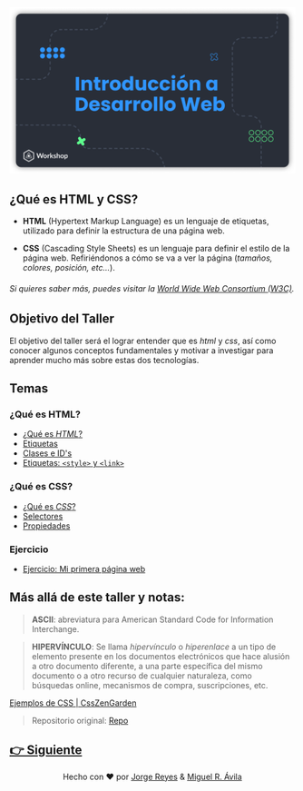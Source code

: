 ![Head](material/Head.png)

## ¿Qué es HTML y CSS?

-   **HTML** (Hypertext Markup Language) es un lenguaje de etiquetas, utilizado para definir la estructura de una página web.

-   **CSS** (Cascading Style Sheets) es un lenguaje para definir el estilo de la página web. Refiriéndonos a cómo se va a ver la página (_tamaños, colores, posición, etc..._).

###### Si quieres saber más, puedes visitar la [World Wide Web Consortium (W3C)](https://www.w3.org/standards/webdesign/htmlcss).

## Objetivo del Taller

El objetivo del taller será el lograr entender que es _html_ y _css_, así como conocer algunos conceptos fundamentales y motivar a investigar para aprender mucho más sobre estas dos tecnologías.

## Temas

### ¿Qué es HTML?

-   [¿Qué es _HTML_?](material/Page1.md)
-   [Etiquetas](material/Page2.md)
-   [Clases e ID's](material/Page4.md)
-   [Etiquetas: `<style>` y `<link>`](material/Page4.md)

### ¿Qué es CSS?

-   [¿Qué es _CSS_?](material/Page5.md)
-   [Selectores](material/Page6.md)
-   [Propiedades](material/Page7.md)

### Ejercicio

-   [Ejercicio: Mi primera página web](material/ejercicio.md)

## Más allá de este taller y notas:

> **ASCII**: abreviatura para American Standard Code for Information Interchange.

> **HIPERVÍNCULO**: Se llama _hipervínculo_ o _hiperenlace_ a un tipo de elemento presente en los documentos electrónicos que hace alusión a otro documento diferente, a una parte específica del mismo documento o a otro recurso de cualquier naturaleza, como búsquedas online, mecanismos de compra, suscripciones, etc.

[Ejemplos de CSS | CssZenGarden](http://www.csszengarden.com/)

> Repositorio original: [Repo](https://github.com/imreyesjorge/HTMLyCSS)


## [👉 Siguiente](material/Page1.md)


<div align="center">

Hecho con ❤️ por [Jorge Reyes](https://github.com/imreyesjorge) & [Miguel R. Ávila](https://github.com/MiguelRAvila)

</div>